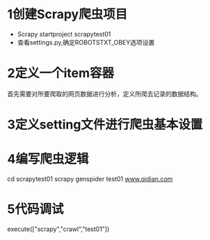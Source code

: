 # 1创建Scrapy爬虫项目
* Scrapy startproject scrapytest01
* 查看settings.py,确定ROBOTSTXT_OBEY选项设置

# 2定义一个item容器
首先需要对所要爬取的网页数据进行分析，定义所爬去记录的数据结构。

# 3定义setting文件进行爬虫基本设置

# 4编写爬虫逻辑
cd scrapytest01
scrapy genspider test01 www.qidian.com

# 5代码调试
execute(["scrapy","crawl","test01"])